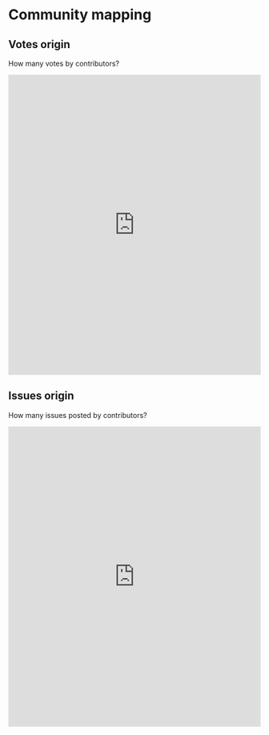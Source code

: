# Community mapping

## Votes origin
How many votes by contributors?

<iframe title="Votes"
  aria-label="Map"
  src="https://datawrapper.dwcdn.net/eUhJa/9/"
  scrolling="no"
  frameborder="0"
  style="width: 100%; min-width: 300px; border: none;"
  height="600">
</iframe>

## Issues origin
How many issues posted by contributors?

<iframe title="Issues"
  aria-label="Map"
  src="https://datawrapper.dwcdn.net/hsNah/1/"
  scrolling="no"
  frameborder="0"
  style="width: 100%; min-width: 300px; border: none;"
  height="600">
</iframe>


